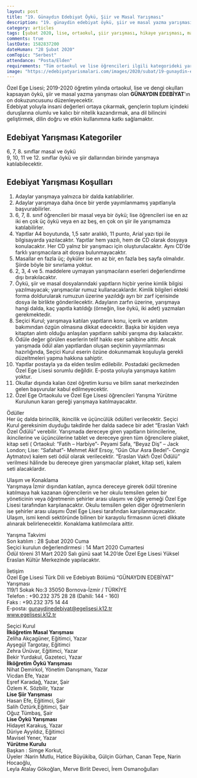 ```yaml
---
layout: post
title: "19. Günaydın Edebiyat Öykü, Şiir ve Masal Yarışması"
description: "19. günaydin edebiyat öykü, şiir ve masal yazma yarışması, ödüllü yarışmalar 2020"
category: articles
tags: [şubat 2020, lise, ortaokul, şiir yarışması, hikaye yarışması, masal yarışması]
comments: true
lastDate: 1582837200    
dateHuman: "28 Şubat 2020"
comTopic: "Serbest"
attendance: "Posta/Elden"
requirements: "Tüm ortaokul ve lise öğrencileri ilgili kategorideki yarışmalara katılabilir"
image: "https://edebiyatyarismalari.com/images/2020/subat/19-gunaydin-edebiyat-oyku-masal-siir-yarismasi.jpg"
---
```


Özel Ege Lisesi; 2019-2020 öğretim yılında ortaokul, lise ve dengi okulları kapsayan öykü, şiir ve masal yazma yarışması olan **GÜNAYDIN EDEBİYAT**'ın on dokuzuncusunu
düzenleyecektir.  
Edebiyat yoluyla insani değerleri ortaya çıkarmak, gençlerin toplum içindeki duruşlarına olumlu ve kalıcı bir nitelik kazandırmak, ana dil bilincini geliştirmek, dilin doğru ve etkin kullanımına katkı sağlamaktır.  

## Edebiyat Yarışması Kategoriler
6, 7, 8. sınıflar masal ve öykü  
9, 10, 11 ve 12. sınıflar öykü ve şiir dallarından birinde yarışmaya katılabilecektir.

## Edebiyat Yarışması Koşulları
1. Adaylar yarışmaya yalnızca bir dalda katılabilirler.
2. Adaylar yarışmaya daha önce bir yerde yayımlanmamış yapıtlarıyla başvurabilirler.
3. 6, 7, 8. sınıf öğrencileri bir masal veya bir öykü; lise öğrencileri ise en az iki en çok üç öykü veya en az beş, en çok on şiir ile yarışmamıza katılabilirler.
4. Yapıtlar A4 boyutunda, 1,5 satır aralıklı, 11 punto, Arial yazı tipi ile bilgisayarda yazılacaktır. Yapıtlar hem yazılı, hem de CD olarak dosyaya konulacaktır. Her CD
yalnız bir yarışmacı için oluşturulacaktır. Aynı CD’de farklı yarışmacılara ait dosya bulunmayacaktır.
5. Masallar en fazla üç; öyküler ise en az bir, en fazla beş sayfa olmalıdır. Şiirde böyle bir sınırlama yoktur.
6. 2, 3, 4 ve 5. maddelere uymayan yarışmacıların eserleri değerlendirme dışı bırakılacaktır.
7. Öykü, şiir ve masal dosyalarındaki yapıtların hiçbir yerine kimlik bilgisi yazılmayacak; yarışmacılar rumuz kullanacaklardır. Kimlik bilgileri ekteki forma doldurularak rumuzun üzerine yazıldığı ayrı bir zarf içerisinde dosya ile birlikte gönderilecektir. Adayların zarfın üzerine, yarışmaya hangi dalda, kaç yapıtla katıldığı (örneğin, lise öykü, iki adet) yazmaları gerekmektedir.
8. Seçici Kurul; yarışmaya katılan yapıtların konu, içerik ve anlatım bakımından özgün olmasına dikkat edecektir. Başka bir kişiden veya kitaptan alıntı olduğu anlaşılan
yapıtların sahibi yarışma dışı kalacaktır.
9. Ödüle değer görülen eserlerin telif hakkı eser sahibine aittir. Ancak yarışmada ödül alan yapıtlardan oluşan seçkinin yayımlanması hazırlığında, Seçici Kurul eserin
özüne dokunmamak koşuluyla gerekli düzeltmeleri yapma hakkına sahiptir.
10. Yapıtlar postayla ya da elden teslim edilebilir. Postadaki gecikmeden Özel Ege Lisesi sorumlu değildir. E-posta yoluyla yarışmaya katılım yoktur.
11. Okullar dışında kalan özel öğretim kursu ve bilim sanat merkezinden gelen başvurular kabul edilmeyecektir.
12. Özel Ege Ortaokulu ve Özel Ege Lisesi öğrencileri Yarışma Yürütme Kurulunun kararı gereği yarışmaya katılmayacaktır.

Ödüller  
Her üç dalda birincilik, ikincilik ve üçüncülük ödülleri verilecektir. Seçici Kurul gereksinim duyduğu takdirde her dalda sadece bir adet “Eraslan Vakfı Özel Ödülü” verebilir.
Yarışmada dereceye giren yapıtların birincilerine, ikincilerine ve üçüncülerine tablet ve dereceye giren tüm öğrencilere plaket, kitap seti ( Ortaokul: “Fatih – Harbiye”- Peyami Safa, “Beyaz Diş” – Jack London; Lise: “Safahat”- Mehmet Akif Ersoy, “Gün Olur Asra Bedel”- Cengiz Aytmatov) kalem seti ödül olarak verilecektir. “Eraslan Vakfı Özel Ödülü” verilmesi hâlinde bu dereceye giren yarışmacılar plaket, kitap seti, kalem seti alacaklardır.

Ulaşım ve Konaklama  
Yarışmaya İzmir dışından katılan, ayrıca dereceye girerek ödül törenine katılmaya hak kazanan öğrencilerin ve her okulu temsilen gelen bir yöneticinin veya öğretmenin şehirler arası ulaşımı ve öğle yemeği Özel Ege Lisesi tarafından karşılanacaktır. Okulu temsilen gelen diğer öğretmenlerin ise şehirler arası ulaşımı Özel Ege Lisesi tarafından karşılanmayacaktır. Ulaşım, ismi kendi sektöründe bilinen bir karayolu firmasının ücreti dikkate alınarak belirlenecektir. Konaklama katılımcılara aittir.

Yarışma Takvimi  
Son katılım : 28 Şubat 2020 Cuma  
Seçici kurulun değerlendirmesi : 14 Mart 2020 Cumartesi  
Ödül töreni 31 Mart 2020 Salı günü saat 14.20’de Özel Ege Lisesi Yüksel Eraslan Kültür Merkezinde yapılacaktır.

İletişim  
Özel Ege Lisesi Türk Dili ve Edebiyatı Bölümü “GÜNAYDIN EDEBİYAT” Yarışması  
119/1 Sokak No:3 35050 Bornova-İzmir / TÜRKİYE  
Telefon : +90.232 375 28 28 (Dahili: 144 - 160)  
Faks : +90.232 375 14 44  
E-posta: gunaydinedebiyat@egelisesi.k12.tr  
www.egelisesi.k12.tr  

Seçici Kurul  
**İlköğretim Masal Yarışması**  
Zeliha Akçagüner, Eğitimci, Yazar  
Ayşegül Targotay, Eğitimci  
Zehra Ünüvar, Eğitimci, Yazar  
Bekir Yurdakul, Gazeteci, Yazar  
**İlköğretim Öykü Yarışması**  
Nihat Demirkol, Yönetim Danışmanı, Yazar  
Vicdan Efe, Yazar  
Eşref Karadağ, Yazar, Şair  
Özlem K. Sözbilir, Yazar  
**Lise Şiir Yarışması**  
Hasan Efe, Eğitimci, Şair  
Salih Öztürk,Eğitimci, Şair  
Oğuz Tümbaş, Şair  
**Lise Öykü Yarışması**  
Hidayet Karakuş, Yazar  
Düriye Ayyıldız, Eğitimci  
Mavisel Yener, Yazar  
**Yürütme Kurulu**  
Başkan : Simge Korkut,  
Üyeler :Narin Mutlu, Hatice Büyükiba, Gülçin Gürhan, Canan Tepe, Narin Hocaoğlu,  
Leyla Atalay Gökoğlan, Merve Birlit Deveci, İrem Osmanoğulları  